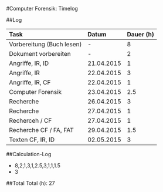 #Computer Forensik: Timelog

##Log

| Task                      | Datum      | Dauer (h) |
|:--------------------------|:-----------|:----------|
| Vorbereitung (Buch lesen) | -          | 8         |
| Dokument vorbereiten      | -          | 2         |
| Angriffe, IR, ID          | 21.04.2015 | 1         |
| Angriffe, IR              | 22.04.2015 | 3         |
| Angriffe, IR, CF          | 22.04.2015 | 1         |
| Computer Forensik         | 23.04.2015 | 2.5       |
| Recherche                 | 26.04.2015 | 3         |
| Recherche                 | 27.04.2015 | 1         |
| Recherceh / CF            | 27.04.2015 | 1         |
| Recherche CF / FA, FAT    | 29.04.2015 | 1.5       |
| Texten CF, IR, ID         | 02.05.2015 | 3         |


##Calculation-Log
  - 8,2,1,3,1,2.5,3,1,1,1.5
  - 3


##Total
Total (h):  27

